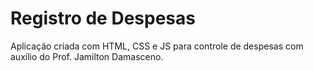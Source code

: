 # Registro de Despesas
Aplicação criada com HTML, CSS e JS para controle de despesas com auxílio do Prof. Jamilton Damasceno.
